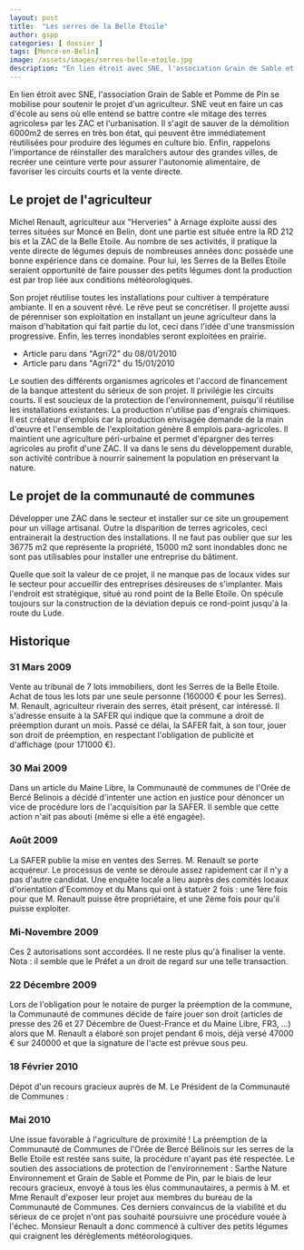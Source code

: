 ```yaml
---
layout: post
title:  "Les serres de la Belle Etoile"
author: gspp
categories: [ dossier ]
tags: [Moncé-en-Belin]
image: /assets/images/serres-belle-etoile.jpg
description: "En lien étroit avec SNE, l'association Grain de Sable et Pomme de Pin se mobilise pour soutenir le projet d'un agriculteur. SNE veut en faire un cas d'école au sens où elle entend se battre contre «le mitage des terres agricoles» par les ZAC et l'urbanisation."
---
```

En lien étroit avec SNE, l'association Grain de Sable et Pomme de Pin se mobilise pour soutenir le projet d'un agriculteur. SNE veut en faire un cas d'école au sens où elle entend se battre contre «le mitage des terres agricoles» par les ZAC et l'urbanisation.
Il s'agit de sauver de la démolition 6000m2 de serres en très bon état, qui peuvent être immédiatement réutilisées pour produire des légumes en culture bio.
Enfin, rappelons l'importance de réinstaller des maraîchers autour des grandes villes, de recréer une ceinture verte pour assurer l'autonomie alimentaire, de favoriser les circuits courts et la vente directe.

## Le projet de l'agriculteur
Michel Renault, agriculteur aux "Herveries" à Arnage exploite aussi des terres situées sur Moncé en Belin, dont une partie est située entre la RD 212 bis et la ZAC de la Belle Etoile.
Au nombre de ses activités, il pratique la vente directe de légumes depuis de nombreuses années donc possède une bonne expérience dans ce domaine.
Pour lui, les Serres de la Belles Etoile seraient opportunité de faire pousser des petits légumes dont la production est par trop liée aux conditions météorologiques.

Son projet réutilise toutes les installations pour cultiver à température ambiante. Il en a souvent rêvé. Le rêve peut se concrétiser.
Il projette aussi de pérenniser son exploitation en installant un jeune agriculteur dans la maison d'habitation qui fait partie du lot, ceci dans l'idée d'une transmission progressive.
Enfin, les terres inondables seront exploitées en prairie.


- Article paru dans "Agri72" du 08/01/2010	
- Article paru dans "Agri72" du 15/01/2010

Le soutien des différents organismes agricoles et l'accord de financement de la banque attestent du sérieux de son projet.
Il privilégie les circuits courts.
Il est soucieux de la protection de l'environnement, puisqu'il réutilise les installations existantes.
La production n'utilise pas d'engrais chimiques.
Il est créateur d'emplois car la production envisagée demande de la main d'œuvre et l'ensemble de l'exploitation génère 8 emplois para-agricoles.
Il maintient une agriculture péri-urbaine et permet d'épargner des terres agricoles au profit d'une ZAC.
Il va dans le sens du développement durable, son activité contribue à nourrir sainement la population en préservant la nature.

## Le projet de la communauté de communes
Développer une ZAC dans le secteur et installer sur ce site un groupement pour un village artisanal. Outre la disparition de terres agricoles, ceci entrainerait la destruction des installations.
Il ne faut pas oublier que sur les 36775 m2 que représente la propriété, 15000 m2 sont inondables donc ne sont pas utilisables pour installer une entreprise du bâtiment.

Quelle que soit la valeur de ce projet, il ne manque pas de locaux vides sur le secteur pour accueillir des entreprises désireuses de s'implanter.
Mais l'endroit est stratégique, situé au rond point de la Belle Etoile. On spécule toujours sur la construction de la déviation depuis ce rond-point jusqu'à la route du Lude.

## Historique
### 31 Mars 2009
Vente au tribunal de 7 lots immobiliers, dont les Serres de la Belle Etoile. Achat de tous les lots par une seule personne (160000 € pour les Serres).
M. Renault, agriculteur riverain des serres, était présent, car intéressé. Il s'adresse ensuite à la SAFER qui indique que la commune a droit de préemption durant un mois.
Passé ce délai, la SAFER fait, à son tour, jouer son droit de préemption, en respectant l'obligation de publicité et d'affichage (pour 171000 €).

### 30 Mai 2009
Dans un article du Maine Libre, la Communauté de communes de l'Orée de Bercé Belinois a décidé d'intenter une action en justice pour dénoncer un vice de procédure lors de l'acquisition par la SAFER.
Il semble que cette action n'ait pas abouti (même si elle a été engagée).

### Août 2009
La SAFER publie la mise en ventes des Serres. M. Renault se porte acquéreur. Le processus de vente se déroule assez rapidement car il n'y a pas d'autre candidat.
Une enquête locale a lieu auprès des comités locaux d'orientation d'Ecommoy et du Mans qui ont à statuer 2 fois : une 1ère fois pour que M. Renault puisse être propriétaire, et une 2ème fois pour qu'il puisse exploiter.

### Mi-Novembre 2009
Ces 2 autorisations sont accordées. Il ne reste plus qu'à finaliser la vente.
Nota : il semble que le Préfet a un droit de regard sur une telle transaction.

### 22 Décembre 2009
Lors de l'obligation pour le notaire de purger la préemption de la commune, la Communauté de communes décide de faire jouer son droit (articles de presse des 26 et 27 Décembre de Ouest-France et du Maine Libre, FR3, ...) alors que M. Renault a élaboré son projet pendant 6 mois, déjà versé 47000 € sur 240000 et que la signature de l'acte est prévue sous peu.

### 18 Février 2010
Dépot d'un recours gracieux auprès de M. Le Président de la Communauté de Communes : 

### Mai 2010
Une issue favorable à l'agriculture de proximité !
La préemption de la Communauté de Communes de l'Orée de Bercé Bélinois sur les serres de la Belle Etoile est restée sans suite, la procédure n'ayant pas été respectée. Le soutien des associations de protection de l'environnement : Sarthe Nature Environnement et Grain de Sable et Pomme de Pin, par le biais de leur recours gracieux, envoyé à tous les élus communautaires, a permis à M. et Mme Renault d'exposer leur projet aux membres du bureau de la Communauté de Communes. Ces derniers convaincus de la viabilité et du sérieux de ce projet n'ont pas souhaité poursuivre une procédure vouée à l'échec.
Monsieur Renault a donc commencé à cultiver des petits légumes qui craignent les dérèglements météorologiques.